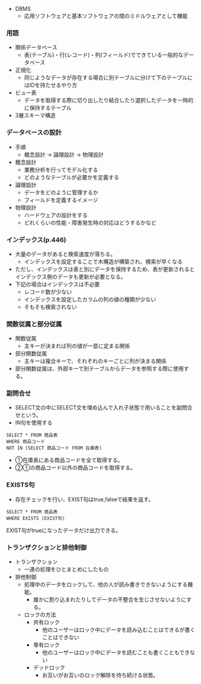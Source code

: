 - DBMS
  - 応用ソフトウェアと基本ソフトウェアの間のミドルウェアとして機能
### 用語
- 関係データベース
  - 表(テーブル)・行(レコード)・列(フィールド)でできている一般的なデータベース
- 正規化
  - 同じようなデータが存在する場合に別テーブルに分けて下のテーブルにはIDを持たせるやり方
- ビュー表
  - データを取得する際に切り出したり結合したり選択したデータを一時的に保持するテーブル
- 3層スキーマ構造
### データベースの設計
- 手順
  - 概念設計 → 論理設計 → 物理設計
- 概念設計
  - 業務分析を行ってモデル化する
  - どのようなテーブルが必要かを定義する
- 論理設計
  - データをどのように管理するか
  - フィールドを定義するイメージ
- 物理設計
  - ハードウェアの設計をする
  - どれくらいの性能・障害発生時の対応はどうするかなど

### インデックス(p.446)
- 大量のデータがあると検索速度が落ちる。
  - インデックスを設定することで木構造が構築され、検索が早くなる
- ただし、インデックスは表と別にデータを保持するため、表が更新されるとインデックス側のデータも更新が必要となる。
- 下記の場合はインデックスは不必要
  - レコード数が少ない
  - インデックスを設定したカラムの列の値の種類が少ない
  - そもそも検索されない

### 関数従属と部分従属
- 関数従属
  - 主キーが決まれば列の値が一意に定まる関係
- 部分関数従属
  - 主キーは複合キーで、それぞれのキーごとに列が決まる関係
- 部分関数従属は、外部キーで別テーブルからデータを参照する際に使用する。

### 副問合せ
- SELECT文の中にSELECT文を埋め込んで入れ子状態で用いることを副問合せという。
- IN句を使用する
```
SELECT * FROM 商品表
WHERE 商品コード
NOT IN (SELECT 商品コード FROM 在庫表)
```
- ①在庫表にある商品コードを全て取得する。
- ②①の商品コード以外の商品コードを取得する。

### EXISTS句
- 存在チェックを行い、EXIST句はtrue,falseで結果を返す。
```
SELECT * FROM 商品表
WHERE EXISTS (EXIST句)
```
EXIST句がtrueになったデータだけ出力できる。

### トランザクションと排他制御
- トランザクション
  - 一連の処理をひとまとめにしたもの
- 排他制御
  - 処理中のデータをロックして、他の人が読み書きできないようにする機能。
    - 誰かに割り込まれたりしてデータの不整合を生じさせないようにする。
  - ロックの方法
    - 共有ロック
      - 他のユーザーはロック中にデータを読み込むことはできるが書くことはできない
    - 専有ロック
      - 他のユーザーはロック中にデータを読むことも書くこともできない
    - デッドロック
      - お互いがお互いのロック解除を待ち続ける状態。
